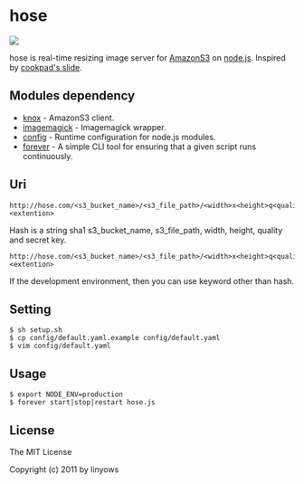 # hose

<img src="http://dl.dropbox.com/u/71722/hose.png" />

hose is real-time resizing image server for [AmazonS3](http://aws.amazon.com/s3/) on [node.js](http://nodejs.org).
Inspired by [cookpad's slide](http://www.slideshare.net/mirakui/ss-8150494).

## Modules dependency

 - [knox](https://github.com/LearnBoost/knox) - AmazonS3 client.
 - [imagemagick](https://github.com/rsms/node-imagemagick) - Imagemagick wrapper.
 - [config](https://github.com/lorenwest/node-config) - Runtime configuration for node.js modules.
 - [forever](https://github.com/indexzero/forever) - A simple CLI tool for ensuring that a given script runs continuously.

## Uri

    http://hose.com/<s3_bucket_name>/<s3_file_path>/<width>x<height>q<quality>/<hash>.<extention>

Hash is a string sha1 s3_bucket_name, s3_file_path, width, height, quality and secret key.

    http://hose.com/<s3_bucket_name>/<s3_file_path>/<width>x<height>q<quality>/<key>.<extention>

If the development environment, then you can use keyword other than hash.

## Setting

    $ sh setup.sh
    $ cp config/default.yaml.example config/default.yaml
    $ vim config/default.yaml

## Usage

    $ export NODE_ENV=production
    $ forever start|stop|restart hose.js

## License

The MIT License

Copyright (c) 2011 by linyows
